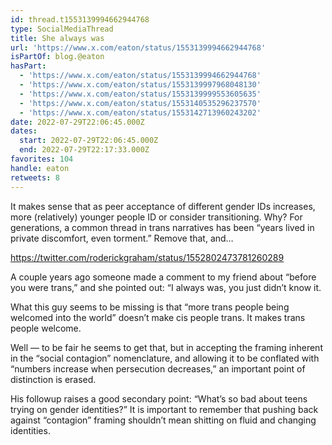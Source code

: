 ```yaml
---
id: thread.t1553139994662944768
type: SocialMediaThread
title: She always was
url: 'https://www.x.com/eaton/status/1553139994662944768'
isPartOf: blog.@eaton
hasPart:
  - 'https://www.x.com/eaton/status/1553139994662944768'
  - 'https://www.x.com/eaton/status/1553139997968048130'
  - 'https://www.x.com/eaton/status/1553139999553605635'
  - 'https://www.x.com/eaton/status/1553140535296237570'
  - 'https://www.x.com/eaton/status/1553142713960243202'
date: 2022-07-29T22:06:45.000Z
dates:
  start: 2022-07-29T22:06:45.000Z
  end: 2022-07-29T22:17:33.000Z
favorites: 104
handle: eaton
retweets: 8
---
```

It makes sense that as peer acceptance of different gender IDs increases, more (relatively) younger people ID or consider transitioning. Why? For generations, a common thread in trans narratives has been “years lived in private discomfort, even torment.” Remove that, and…

https://twitter.com/roderickgraham/status/1552802473781260289

A couple years ago someone made a comment to my friend about “before you were trans,” and she pointed out: “I always was, you just didn’t know it.

What this guy seems to be missing is that “more trans people being welcomed into the world” doesn’t make cis people trans. It makes trans people welcome.

Well — to be fair he seems to get that, but in accepting the framing inherent in the “social contagion” nomenclature, and allowing it to be conflated with “numbers increase when persecution decreases,” an important point of distinction is erased.

His followup raises a good secondary point: “What’s so bad about teens trying on gender identities?” It is important to remember that pushing back against “contagion” framing shouldn’t mean shitting on fluid and changing identities.
